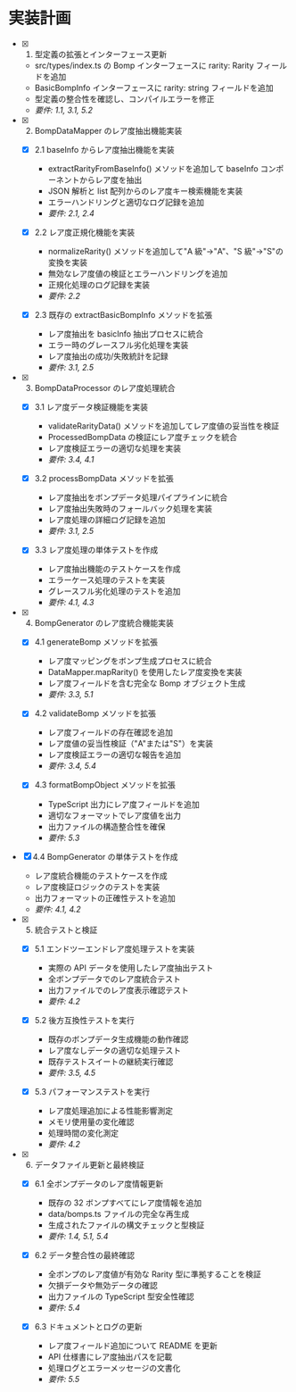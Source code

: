 # 実装計画

- [x] 1. 型定義の拡張とインターフェース更新

  - src/types/index.ts の Bomp インターフェースに rarity: Rarity フィールドを追加
  - BasicBompInfo インターフェースに rarity: string フィールドを追加
  - 型定義の整合性を確認し、コンパイルエラーを修正
  - _要件: 1.1, 3.1, 5.2_

- [x] 2. BompDataMapper のレア度抽出機能実装

  - [x] 2.1 baseInfo からレア度抽出機能を実装

    - extractRarityFromBaseInfo() メソッドを追加して baseInfo コンポーネントからレア度を抽出
    - JSON 解析と list 配列からのレア度キー検索機能を実装
    - エラーハンドリングと適切なログ記録を追加
    - _要件: 2.1, 2.4_

  - [x] 2.2 レア度正規化機能を実装

    - normalizeRarity() メソッドを追加して"A 級"→"A"、"S 級"→"S"の変換を実装
    - 無効なレア度値の検証とエラーハンドリングを追加
    - 正規化処理のログ記録を実装
    - _要件: 2.2_

  - [x] 2.3 既存の extractBasicBompInfo メソッドを拡張
    - レア度抽出を basicInfo 抽出プロセスに統合
    - エラー時のグレースフル劣化処理を実装
    - レア度抽出の成功/失敗統計を記録
    - _要件: 3.1, 2.5_

- [x] 3. BompDataProcessor のレア度処理統合

  - [x] 3.1 レア度データ検証機能を実装

    - validateRarityData() メソッドを追加してレア度値の妥当性を検証
    - ProcessedBompData の検証にレア度チェックを統合
    - レア度検証エラーの適切な処理を実装
    - _要件: 3.4, 4.1_

  - [x] 3.2 processBompData メソッドを拡張

    - レア度抽出をボンプデータ処理パイプラインに統合
    - レア度抽出失敗時のフォールバック処理を実装
    - レア度処理の詳細ログ記録を追加
    - _要件: 3.1, 2.5_

  - [x] 3.3 レア度処理の単体テストを作成
    - レア度抽出機能のテストケースを作成
    - エラーケース処理のテストを実装
    - グレースフル劣化処理のテストを追加
    - _要件: 4.1, 4.3_

- [x] 4. BompGenerator のレア度統合機能実装

  - [x] 4.1 generateBomp メソッドを拡張

    - レア度マッピングをボンプ生成プロセスに統合
    - DataMapper.mapRarity() を使用したレア度変換を実装
    - レア度フィールドを含む完全な Bomp オブジェクト生成
    - _要件: 3.3, 5.1_

  - [x] 4.2 validateBomp メソッドを拡張

    - レア度フィールドの存在確認を追加
    - レア度値の妥当性検証（"A"または"S"）を実装
    - レア度検証エラーの適切な報告を追加
    - _要件: 3.4, 5.4_

  - [x] 4.3 formatBompObject メソッドを拡張
    - TypeScript 出力にレア度フィールドを追加
    - 適切なフォーマットでレア度値を出力
    - 出力ファイルの構造整合性を確保
    - _要件: 5.3_

- [x] 4.4 BompGenerator の単体テストを作成

  - レア度統合機能のテストケースを作成
  - レア度検証ロジックのテストを実装
  - 出力フォーマットの正確性テストを追加
  - _要件: 4.1, 4.2_

- [x] 5. 統合テストと検証

  - [x] 5.1 エンドツーエンドレア度処理テストを実装

    - 実際の API データを使用したレア度抽出テスト
    - 全ボンプデータでのレア度統合テスト
    - 出力ファイルでのレア度表示確認テスト
    - _要件: 4.2_

  - [x] 5.2 後方互換性テストを実行

    - 既存のボンプデータ生成機能の動作確認
    - レア度なしデータの適切な処理テスト
    - 既存テストスイートの継続実行確認
    - _要件: 3.5, 4.5_

  - [x] 5.3 パフォーマンステストを実行
    - レア度処理追加による性能影響測定
    - メモリ使用量の変化確認
    - 処理時間の変化測定
    - _要件: 4.2_

- [x] 6. データファイル更新と最終検証

  - [x] 6.1 全ボンプデータのレア度情報更新

    - 既存の 32 ボンプすべてにレア度情報を追加
    - data/bomps.ts ファイルの完全な再生成
    - 生成されたファイルの構文チェックと型検証
    - _要件: 1.4, 5.1, 5.4_

  - [x] 6.2 データ整合性の最終確認

    - 全ボンプのレア度値が有効な Rarity 型に準拠することを検証
    - 欠損データや無効データの確認
    - 出力ファイルの TypeScript 型安全性確認
    - _要件: 5.4_

  - [x] 6.3 ドキュメントとログの更新
    - レア度フィールド追加について README を更新
    - API 仕様書にレア度抽出パスを記載
    - 処理ログとエラーメッセージの文書化
    - _要件: 5.5_
